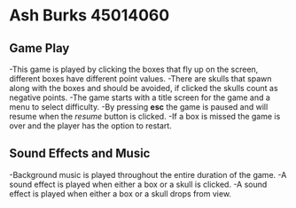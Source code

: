# Ash Burks 45014060

## Game Play
-This game is played by clicking the boxes that fly up on the screen, different boxes have different point values. 
-There are skulls that spawn along with the boxes and should be avoided, if clicked the skulls count as negative points.
-The game starts with a title screen for the game and a menu to select difficulty.
-By pressing **esc** the game is paused and will resume when the *resume* button is clicked.
-If a box is missed the game is over and the player has the option to restart.

## Sound Effects and Music
-Background music is played throughout the entire duration of the game.
-A sound effect is played when either a box or a skull is clicked.
-A sound effect is played when either a box or a skull drops from view.